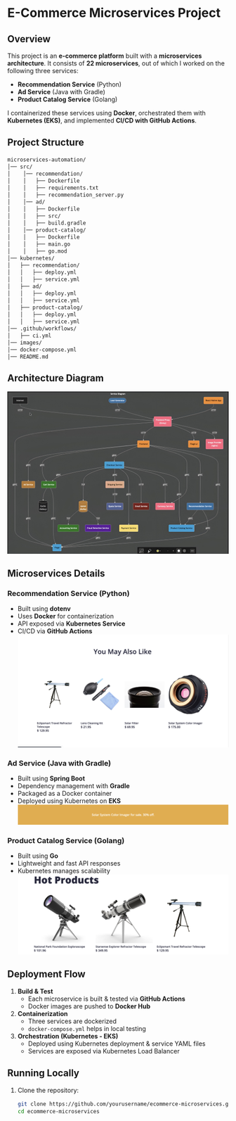 # E-Commerce Microservices Project

## Overview
This project is an **e-commerce platform** built with a **microservices architecture**. It consists of **22 microservices**, out of which I worked on the following three services:  
- **Recommendation Service** (Python)  
- **Ad Service** (Java with Gradle)  
- **Product Catalog Service** (Golang)  

I containerized these services using **Docker**, orchestrated them with **Kubernetes (EKS)**, and implemented **CI/CD with GitHub Actions**.

## Project Structure
```
microservices-automation/
│── src/      
│    │── recommendation/       
│    │   ├── Dockerfile                                    
│    │   ├── requirements.txt          
│    │   ├── recommendation_server.py                                      
│    │── ad/                   
│    │   ├── Dockerfile                
│    │   ├── src/                      
│    │   ├── build.gradle                               
│    │── product-catalog/      
│    │   ├── Dockerfile                
│    │   ├── main.go                   
│    │   ├── go.mod                    
│── kubernetes/                          
│   ├── recommendation/
│   │   ├── deploy.yml             
│   │   ├── service.yml
│   ├── ad/
│   │   ├── deploy.yml
│   │   ├── service.yml
│   ├── product-catalog/
│   │   ├── deploy.yml
│   │   ├── service.yml
│── .github/workflows/            
│   ├── ci.yml                    
│── images/                
│── docker-compose.yml
│── README.md                     
```

## Architecture Diagram
![Architecture](images/micro-architecture.jpg)

## Microservices Details

### Recommendation Service (Python)
- Built using **dotenv**
- Uses **Docker** for containerization
- API exposed via **Kubernetes Service**
- CI/CD via **GitHub Actions**
![recommendations](images/recommendations.JPG)

### Ad Service (Java with Gradle)
- Built using **Spring Boot**
- Dependency management with **Gradle**
- Packaged as a Docker container
- Deployed using Kubernetes on **EKS**
![ad](images/add-service.jpeg)

### Product Catalog Service (Golang)
- Built using **Go**
- Lightweight and fast API responses
- Kubernetes manages scalability
![product-catalog](images/product-catalog.JPG)
## Deployment Flow
1. **Build & Test**  
   - Each microservice is built & tested via **GitHub Actions**  
   - Docker images are pushed to **Docker Hub**  
2. **Containerization**  
   - Three services are dockerized  
   - `docker-compose.yml` helps in local testing  
3. **Orchestration (Kubernetes - EKS)**  
   - Deployed using Kubernetes deployment & service YAML files  
   - Services are exposed via Kubernetes Load Balancer  

## Running Locally
1. Clone the repository:  
   ```sh
   git clone https://github.com/yourusername/ecommerce-microservices.git
   cd ecommerce-microservices
